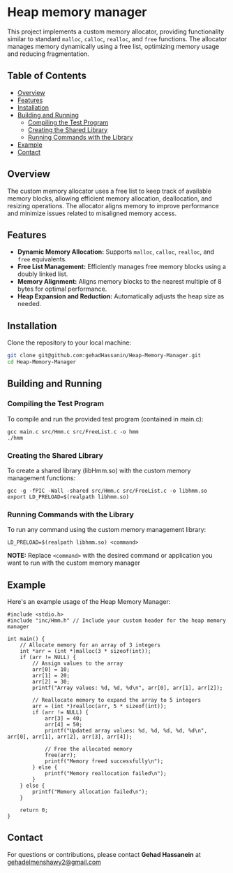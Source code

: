 # Heap memory manager

This project implements a custom memory allocator, providing functionality similar to standard `malloc`, `calloc`, `realloc`, and `free` functions. The allocator manages memory dynamically using a free list, optimizing memory usage and reducing fragmentation.

## Table of Contents

- [Overview](#overview)
- [Features](#features)
- [Installation](#installation)
- [Building and Running](#Building-and-Running)
  - [Compiling the Test Program](#Compiling-the-Test-Program)
  - [Creating the Shared Library](#creating-the-shared-library)
  - [Running Commands with the Library](#Running-Library)
- [Example](#example)
- [Contact](#contact)


## Overview

The custom memory allocator uses a free list to keep track of available memory blocks, allowing efficient memory allocation, deallocation, and resizing operations. The allocator aligns memory to improve performance and minimize issues related to misaligned memory access.

## Features

- **Dynamic Memory Allocation:** Supports `malloc`, `calloc`, `realloc`, and `free` equivalents.
- **Free List Management:** Efficiently manages free memory blocks using a doubly linked list.
- **Memory Alignment:** Aligns memory blocks to the nearest multiple of 8 bytes for optimal performance.
- **Heap Expansion and Reduction:** Automatically adjusts the heap size as needed.

## Installation

Clone the repository to your local machine:

```bash
git clone git@github.com:gehadHassanin/Heap-Memory-Manager.git
cd Heap-Memory-Manager
```
## Building and Running
### Compiling the Test Program
To compile and run the provided test program (contained in main.c):
```
gcc main.c src/Hmm.c src/FreeList.c -o hmm
./hmm
```

### Creating the Shared Library
To create a shared library (libHmm.so) with the custom memory management functions:
```
gcc -g -fPIC -Wall -shared src/Hmm.c src/FreeList.c -o libhmm.so
export LD_PRELOAD=$(realpath libhmm.so)
```

### Running Commands with the Library
To run any command using the custom memory management library:
```
LD_PRELOAD=$(realpath libhmm.so) <command>
```
**NOTE:** Replace `<command>` with the desired command or application you want to run with the custom memory manager

## Example
Here's an example usage of the Heap Memory Manager:
```
#include <stdio.h>
#include "inc/Hmm.h" // Include your custom header for the heap memory manager

int main() {
    // Allocate memory for an array of 3 integers
    int *arr = (int *)malloc(3 * sizeof(int));
    if (arr != NULL) {
        // Assign values to the array
        arr[0] = 10;
        arr[1] = 20;
        arr[2] = 30;
        printf("Array values: %d, %d, %d\n", arr[0], arr[1], arr[2]);

        // Reallocate memory to expand the array to 5 integers
        arr = (int *)realloc(arr, 5 * sizeof(int));
        if (arr != NULL) {
            arr[3] = 40;
            arr[4] = 50;
            printf("Updated array values: %d, %d, %d, %d, %d\n", arr[0], arr[1], arr[2], arr[3], arr[4]);

            // Free the allocated memory
            free(arr);
            printf("Memory freed successfully\n");
        } else {
            printf("Memory reallocation failed\n");
        }
    } else {
        printf("Memory allocation failed\n");
    }

    return 0;
}

```
## Contact
For questions or contributions, please contact **Gehad Hassanein** at gehadelmenshawy2@gmail.com